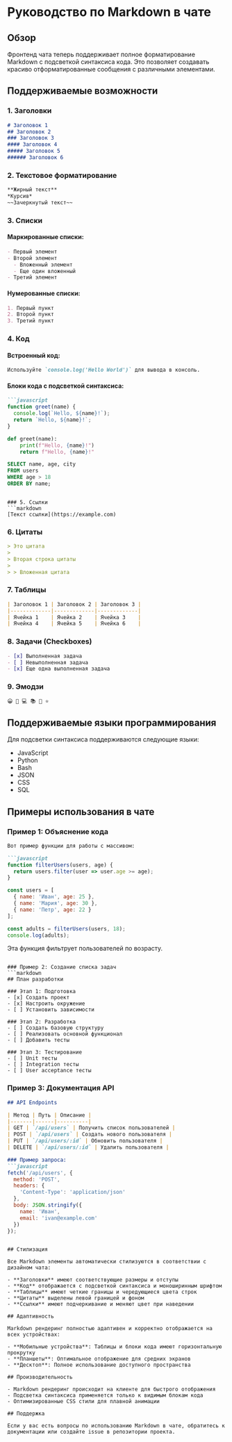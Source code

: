 # Руководство по Markdown в чате

## Обзор

Фронтенд чата теперь поддерживает полное форматирование Markdown с подсветкой синтаксиса кода. Это позволяет создавать красиво отформатированные сообщения с различными элементами.

## Поддерживаемые возможности

### 1. Заголовки
```markdown
# Заголовок 1
## Заголовок 2
### Заголовок 3
#### Заголовок 4
##### Заголовок 5
###### Заголовок 6
```

### 2. Текстовое форматирование
```markdown
**Жирный текст**
*Курсив*
~~Зачеркнутый текст~~
```

### 3. Списки

#### Маркированные списки:
```markdown
- Первый элемент
- Второй элемент
  - Вложенный элемент
  - Еще один вложенный
- Третий элемент
```

#### Нумерованные списки:
```markdown
1. Первый пункт
2. Второй пункт
3. Третий пункт
```

### 4. Код

#### Встроенный код:
```markdown
Используйте `console.log('Hello World')` для вывода в консоль.
```

#### Блоки кода с подсветкой синтаксиса:
```markdown
```javascript
function greet(name) {
  console.log(`Hello, ${name}!`);
  return `Hello, ${name}!`;
}
```

```python
def greet(name):
    print(f"Hello, {name}!")
    return f"Hello, {name}!"
```

```sql
SELECT name, age, city 
FROM users 
WHERE age > 18 
ORDER BY name;
```
```

### 5. Ссылки
```markdown
[Текст ссылки](https://example.com)
```

### 6. Цитаты
```markdown
> Это цитата
> 
> Вторая строка цитаты
> 
> > Вложенная цитата
```

### 7. Таблицы
```markdown
| Заголовок 1 | Заголовок 2 | Заголовок 3 |
|-------------|-------------|-------------|
| Ячейка 1    | Ячейка 2    | Ячейка 3    |
| Ячейка 4    | Ячейка 5    | Ячейка 6    |
```

### 8. Задачи (Checkboxes)
```markdown
- [x] Выполненная задача
- [ ] Невыполненная задача
- [x] Еще одна выполненная задача
```

### 9. Эмодзи
```markdown
😀 🚀 💻 📚 🎯 ⭐
```

## Поддерживаемые языки программирования

Для подсветки синтаксиса поддерживаются следующие языки:
- JavaScript
- Python
- Bash
- JSON
- CSS
- SQL

## Примеры использования в чате

### Пример 1: Объяснение кода
```markdown
Вот пример функции для работы с массивом:

```javascript
function filterUsers(users, age) {
  return users.filter(user => user.age >= age);
}

const users = [
  { name: 'Иван', age: 25 },
  { name: 'Мария', age: 30 },
  { name: 'Петр', age: 22 }
];

const adults = filterUsers(users, 18);
console.log(adults);
```

Эта функция фильтрует пользователей по возрасту.
```

### Пример 2: Создание списка задач
```markdown
## План разработки

### Этап 1: Подготовка
- [x] Создать проект
- [x] Настроить окружение
- [ ] Установить зависимости

### Этап 2: Разработка
- [ ] Создать базовую структуру
- [ ] Реализовать основной функционал
- [ ] Добавить тесты

### Этап 3: Тестирование
- [ ] Unit тесты
- [ ] Integration тесты
- [ ] User acceptance тесты
```

### Пример 3: Документация API
```markdown
## API Endpoints

| Метод | Путь | Описание |
|-------|------|----------|
| GET | `/api/users` | Получить список пользователей |
| POST | `/api/users` | Создать нового пользователя |
| PUT | `/api/users/:id` | Обновить пользователя |
| DELETE | `/api/users/:id` | Удалить пользователя |

### Пример запроса:
```javascript
fetch('/api/users', {
  method: 'POST',
  headers: {
    'Content-Type': 'application/json'
  },
  body: JSON.stringify({
    name: 'Иван',
    email: 'ivan@example.com'
  })
});
```
```

## Стилизация

Все Markdown элементы автоматически стилизуются в соответствии с дизайном чата:

- **Заголовки** имеют соответствующие размеры и отступы
- **Код** отображается с подсветкой синтаксиса и моноширинным шрифтом
- **Таблицы** имеют четкие границы и чередующиеся цвета строк
- **Цитаты** выделены левой границей и фоном
- **Ссылки** имеют подчеркивание и меняют цвет при наведении

## Адаптивность

Markdown рендеринг полностью адаптивен и корректно отображается на всех устройствах:

- **Мобильные устройства**: Таблицы и блоки кода имеют горизонтальную прокрутку
- **Планшеты**: Оптимальное отображение для средних экранов
- **Десктоп**: Полное использование доступного пространства

## Производительность

- Markdown рендеринг происходит на клиенте для быстрого отображения
- Подсветка синтаксиса применяется только к видимым блокам кода
- Оптимизированные CSS стили для плавной анимации

## Поддержка

Если у вас есть вопросы по использованию Markdown в чате, обратитесь к документации или создайте issue в репозитории проекта. 